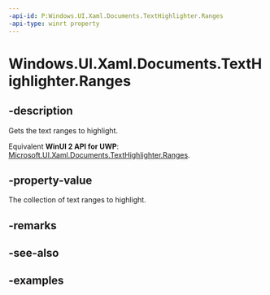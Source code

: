 ```yaml
---
-api-id: P:Windows.UI.Xaml.Documents.TextHighlighter.Ranges
-api-type: winrt property
---
```


<!-- Property syntax.
public IVector<TextRange> Ranges { get; }
-->

# Windows.UI.Xaml.Documents.TextHighlighter.Ranges

## -description

Gets the text ranges to highlight.

Equivalent **WinUI 2 API for UWP**: [Microsoft.UI.Xaml.Documents.TextHighlighter.Ranges](/windows/winui/api/microsoft.ui.xaml.documents.texthighlighter.ranges).

## -property-value

The collection of text ranges to highlight.

## -remarks

## -see-also

## -examples


